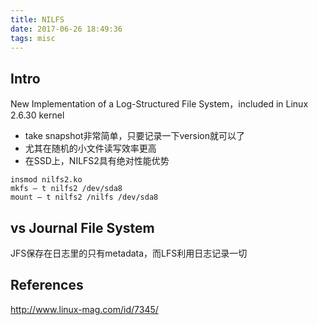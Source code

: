 ```yaml
---
title: NILFS
date: 2017-06-26 18:49:36
tags: misc
---
```


## Intro

New Implementation of a Log-Structured File System，included in Linux 2.6.30 kernel

- take snapshot非常简单，只要记录一下version就可以了
- 尤其在随机的小文件读写效率更高
- 在SSD上，NILFS2具有绝对性能优势

```
insmod nilfs2.ko 
mkfs – t nilfs2 /dev/sda8 
mount – t nilfs2 /nilfs /dev/sda8
```

## vs Journal File System

JFS保存在日志里的只有metadata，而LFS利用日志记录一切

## References

http://www.linux-mag.com/id/7345/
